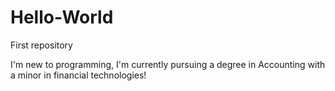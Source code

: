 # Hello-World
First repository

I'm new to programming, I'm currently pursuing a degree in Accounting with a minor in financial technologies!

